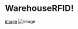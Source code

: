 # WarehouseRFID!
[image](https://user-images.githubusercontent.com/66128080/165084879-1900b533-0531-4f44-9d4d-4751fe4fca43.png)
![image](https://user-images.githubusercontent.com/66128080/165085029-096057e9-00f2-4de0-8560-735155efc48e.png)

